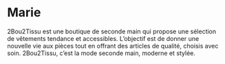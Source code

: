 # Marie
2Bou2Tissu est une boutique de seconde main qui propose une sélection de vêtements tendance et accessibles. L’objectif est de donner une nouvelle vie aux pièces tout en offrant des articles de qualité, choisis avec soin. 2Bou2Tissu, c’est la mode seconde main, moderne et stylée.
